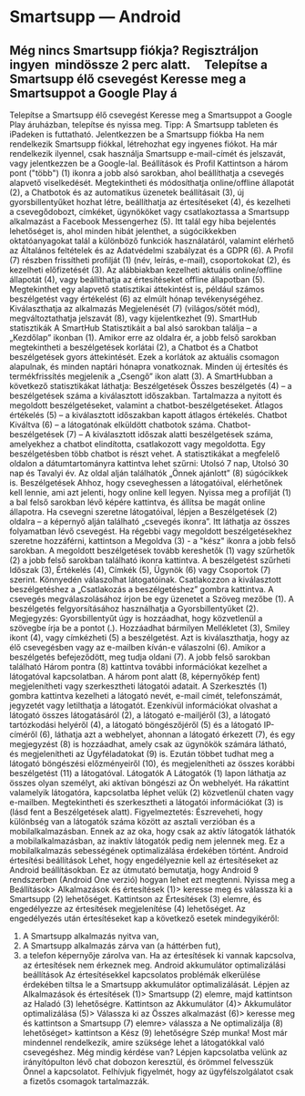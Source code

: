 # Smartsupp — Android
## Még nincs Smartsupp fiókja? Regisztráljon ingyen  mindössze 2 perc alatt.     Telepítse a Smartsupp élő csevegést Keresse meg a Smartsuppot a Google Play á
Telepítse a Smartsupp élő csevegést
Keresse meg a Smartsuppot a Google Play áruházban, telepítse és nyissa meg.
Tipp: A Smartsupp tableten és iPadeken is futtatható.
Jelentkezzen be a Smartsupp fiókba
Ha nem rendelkezik Smartsupp fiókkal, létrehozhat egy ingyenes fiókot. Ha már rendelkezik ilyennel, csak használja Smartsupp e-mail-címét és jelszavát, vagy jelentkezzen be a Google-lal.
Beállítások és Profil
Kattintson a három pont ("több") (1) ikonra a jobb alsó sarokban, ahol beállíthatja a csevegés alapvető viselkedését. Megtekintheti és módosíthatja online/offline állapotát (2), a Chatbotok és az automatikus üzenetek beállításait (3), új gyorsbillentyűket hozhat létre, beállíthatja az értesítéseket (4), és kezelheti a csevegődobozt, címkéket, ügynököket vagy csatlakoztassa a Smartsupp alkalmazást a Facebook Messengerhez (5). Itt talál egy hiba bejelentés lehetőséget is, ahol minden hibát jelenthet, a súgócikkekben oktatóanyagokat talál a különböző funkciók használatáról, valamint elérhető az Általános feltételek és az Adatvédelmi szabályzat és a GDPR (6).
A Profil (7) részben frissítheti profilját (1) (név, leírás, e-mail), csoportokokat (2), és kezelheti előfizetését (3). Az alábbiakban kezelheti aktuális online/offline állapotát (4), vagy beállíthatja az értesítéseket offline állapotban (5). Megtekinthet egy alapvető statisztikai áttekintést is, például számos beszélgetést vagy értékelést (6) az elmúlt hónap tevékenységéhez. Kiválaszthatja az alkalmazás Megjelenését (7) (világos/sötét mód), megváltoztathatja jelszavát (8), vagy kijelentkezhet (9).
SmartHub statisztikák
A SmartHub Statisztikáit a bal alsó sarokban találja – a „Kezdőlap” ikonban (1). Amikor erre az oldalra ér, a jobb felső sarokban megtekintheti a beszélgetések korlátai (2), a Chatbot és a Chatbot beszélgetések gyors áttekintését. Ezek a korlátok az aktuális csomagon alapulnak, és minden naptári hónapra vonatkoznak. Minden új értesítés és termékfrissítés megjelenik a „Csengő” ikon alatt (3).
A SmartHubban a következő statisztikákat láthatja:
Beszélgetések
Összes beszélgetés (4) – a beszélgetések száma a kiválasztott időszakban. Tartalmazza a nyitott és megoldott beszélgetéseket, valamint a chatbot-beszélgetéseket.
Átlagos értékelés (5) – a kiválasztott időszakban kapott átlagos értékelés.
Chatbot
Kiváltva (6) – a látogatónak elküldött chatbotok száma.
Chatbot-beszélgetések (7) – A kiválasztott időszak alatti beszélgetések száma, amelyekhez a chatbot elindította, csatlakozott vagy megoldotta. Egy beszélgetésben több chatbot is részt vehet.
A statisztikákat a megfelelő oldalon a dátumtartományra kattintva lehet szűrni: Utolsó 7 nap, Utolsó 30 nap és Tavalyi év.
Az oldal alján találhatók „Önnek ajánlott” (8) súgócikkek is.
Beszélgetések
Ahhoz, hogy cseveghessen a látogatóival, elérhetőnek kell lennie, ami azt jelenti, hogy online kell legyen. Nyissa meg a profilját (1) a bal felső sarokban lévő képére kattintva, és állítsa be magát online állapotra.
Ha csevegni szeretne látogatóival, lépjen a Beszélgetések (2) oldalra – a képernyő alján található „csevegés ikonra”. Itt láthatja az összes folyamatban lévő csevegést. Ha régebbi vagy megoldott beszélgetésekhez szeretne hozzáférni, kattintson a Megoldva (3) - a "kész" ikonra a jobb felső sarokban.
A megoldott beszélgetések tovább kereshetők (1) vagy szűrhetők (2) a jobb felső sarokban található ikonra kattintva. A beszélgetést szűrheti Időszak (3), Értékelés (4), Címkék (5), Ügynök (6) vagy Csoportok (7) szerint.
Könnyedén válaszolhat látogatóinak. Csatlakozzon a kiválasztott beszélgetéshez a „Csatlakozás a beszélgetéshez” gombra kattintva. A csevegés megválaszolásához írjon be egy üzenetet a Szöveg mezőbe (1). A beszélgetés felgyorsításához használhatja a Gyorsbillentyűket (2). Megjegyzés: Gyorsbillentyűt úgy is hozzáadhat, hogy közvetlenül a szövegbe írja be a pontot (.). Hozzáadhat bármilyen Mellékletet (3), Smiley ikont (4), vagy címkézheti (5) a beszélgetést. Azt is kiválaszthatja, hogy az élő csevegésben vagy az e-mailben kíván-e válaszolni (6). Amikor a beszélgetés befejeződött, meg tudja oldani (7). A jobb felső sarokban található Három pontra (8) kattintva további információkat kezelhet a látogatóval kapcsolatban.
A három pont alatt (8, képernyőkép fent) megjelenítheti vagy szerkesztheti látogatói adatait. A Szerkesztés (1) gombra kattintva kezelheti a látogató nevét, e-mail címét, telefonszámát, jegyzetét vagy letilthatja a látogatót. Ezenkívül információkat olvashat a látogató összes látogatásáról (2), a látogató e-mailjéről (3), a látogató tartózkodási helyéről (4), a látogató böngészőjéről (5) és a látogató IP-címéről (6), láthatja azt a webhelyet, ahonnan a látogató érkezett (7), és egy megjegyzést (8) is hozzáadhat, amely csak az ügynökök számára látható, és megjelenítheti az Ügyféladatokat (9) is. Ezután többet tudhat meg a látogató böngészési előzményeiről (10), és megjelenítheti az összes korábbi beszélgetést (11) a látogatóval.
Látogatók
A Látogatók (1) lapon láthatja az összes olyan személyt, aki aktívan böngészi az Ön webhelyét. Ha rákattint valamelyik látogatóra, kapcsolatba léphet velük (2) közvetlenül chaten vagy e-mailben. Megtekintheti és szerkesztheti a látogatói információkat (3) is (lásd fent a Beszélgetések alatt).
Figyelmeztetés: Észreveheti, hogy különbség van a látogatók száma között az asztali verzióban és a mobilalkalmazásban. Ennek az az oka, hogy csak az aktív látogatók láthatók a mobilalkalmazásban, az inaktív látogatók pedig nem jelennek meg. Ez a mobilalkalmazás sebességének optimalizálása érdekében történt.
Android értesítési beállítások
Lehet, hogy engedélyeznie kell az értesítéseket az Android beállításokban. Ez az útmutató bemutatja, hogy Android 9 rendszerben (Android One verzió) hogyan lehet ezt megtenni. Nyissa meg a Beállítások> Alkalmazások és értesítések (1)> keresse meg és válassza ki a Smartsupp (2) lehetőséget.
Kattintson az Értesítések (3) elemre, és engedélyezze az értesítések megjelenítése (4) lehetőséget. Az engedélyezés után értesítéseket kap a következő esetek mindegyikéről:
1) A Smartsupp alkalmazás nyitva van,
2) A Smartsupp alkalmazás zárva van (a háttérben fut),
3) a telefon képernyője zárolva van.
Ha az értesítések ki vannak kapcsolva, az értesítések nem érkeznek meg.
Android akkumulátor optimalizálási beállítások
Az értesítésekkel kapcsolatos problémák elkerülése érdekében tiltsa le a Smartsupp akkumulátor optimalizálását. Lépjen az Alkalmazások és értesítések (1)> Smartsupp (2) elemre, majd kattintson az Haladó (3) lehetőségre.
Kattintson az Akkumulátor (4)> Akkumulátor optimalizálása (5)> Válassza ki az Összes alkalmazást (6)> keresse meg és kattintson a Smartsupp (7) elemre> válassza a Ne optimalizálja (8) lehetőséget> kattintson a Kész (9) lehetőségre
Szép munka! Most már mindennel rendelkezik, amire szüksége lehet a látogatókkal való csevegéshez.
Még mindig kérdése van? Lépjen kapcsolatba velünk az irányítópulton lévő chat dobozon keresztül, és örömmel felvesszük Önnel a kapcsolatot. Felhívjuk figyelmét, hogy az ügyfélszolgálatot csak a fizetős csomagok tartalmazzák.

